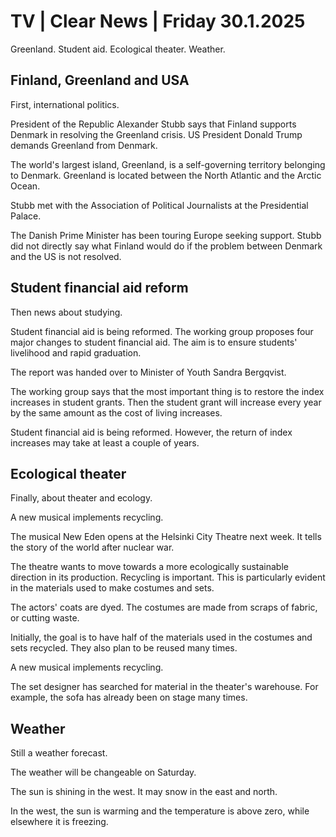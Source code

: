 # TV \| Clear News \| Friday 30.1.2025

Greenland. Student aid. Ecological theater. Weather.

## Finland, Greenland and USA

First, international politics.

President of the Republic Alexander Stubb says that Finland supports Denmark in resolving the Greenland crisis. US President Donald Trump demands Greenland from Denmark.

The world's largest island, Greenland, is a self-governing territory belonging to Denmark. Greenland is located between the North Atlantic and the Arctic Ocean.

Stubb met with the Association of Political Journalists at the Presidential Palace.

The Danish Prime Minister has been touring Europe seeking support. Stubb did not directly say what Finland would do if the problem between Denmark and the US is not resolved.

## Student financial aid reform

Then news about studying.

Student financial aid is being reformed. The working group proposes four major changes to student financial aid. The aim is to ensure students' livelihood and rapid graduation.

The report was handed over to Minister of Youth Sandra Bergqvist.

The working group says that the most important thing is to restore the index increases in student grants. Then the student grant will increase every year by the same amount as the cost of living increases.

Student financial aid is being reformed. However, the return of index increases may take at least a couple of years.

## Ecological theater

Finally, about theater and ecology.

A new musical implements recycling.

The musical New Eden opens at the Helsinki City Theatre next week. It tells the story of the world after nuclear war.

The theatre wants to move towards a more ecologically sustainable direction in its production. Recycling is important. This is particularly evident in the materials used to make costumes and sets.

The actors' coats are dyed. The costumes are made from scraps of fabric, or cutting waste.

Initially, the goal is to have half of the materials used in the costumes and sets recycled. They also plan to be reused many times.

A new musical implements recycling.

The set designer has searched for material in the theater's warehouse. For example, the sofa has already been on stage many times.

## Weather

Still a weather forecast.

The weather will be changeable on Saturday.

The sun is shining in the west. It may snow in the east and north.

In the west, the sun is warming and the temperature is above zero, while elsewhere it is freezing.
